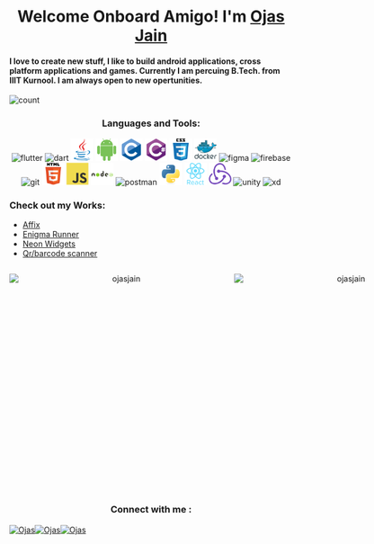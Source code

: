<h1 align="center">Welcome Onboard Amigo! I'm <a href="https://myportfolio-67882.web.app/#/">Ojas Jain</a></h1>

<h4> I love to create new stuff, I like to build android applications, cross platform applications and games. Currently I am percuing B.Tech. from IIIT Kurnool. I am always open to new opertunities.</h4>
  
<p align="left"> <img src="https://komarev.com/ghpvc/?username=ojasjain24&label=Profile%20views&color=0e75b6&style=flat" alt="count" /> </p>

<h3 align="center">Languages and Tools:</h3>
<p align="center"> 
  
  <img src="https://www.vectorlogo.zone/logos/flutterio/flutterio-icon.svg" alt="flutter" width="40" height="40"/>  
  <img src="https://www.vectorlogo.zone/logos/dartlang/dartlang-icon.svg" alt="dart" width="40" height="40"/> 
  <img src="https://raw.githubusercontent.com/devicons/devicon/master/icons/java/java-original.svg" alt="java" width="40" height="40"/> 
  <img src="https://raw.githubusercontent.com/github/explore/80688e429a7d4ef2fca1e82350fe8e3517d3494d/topics/android/android.png" alt="android" width="40" height="40"/>
  <img src="https://raw.githubusercontent.com/devicons/devicon/master/icons/c/c-original.svg" alt="c" width="40" height="40"/>
  <img src="https://raw.githubusercontent.com/devicons/devicon/master/icons/csharp/csharp-original.svg" alt="csharp" width="40" height="40"/>  
  <img src="https://raw.githubusercontent.com/devicons/devicon/master/icons/css3/css3-original-wordmark.svg" alt="css3" width="40" height="40"/> 
  <img src="https://raw.githubusercontent.com/devicons/devicon/master/icons/docker/docker-original-wordmark.svg" alt="docker" width="40" height="40"/> 
  <img src="https://www.vectorlogo.zone/logos/figma/figma-icon.svg" alt="figma" width="40" height="40"/> 
  <img src="https://www.vectorlogo.zone/logos/firebase/firebase-icon.svg" alt="firebase" width="40" height="40"/>  
  <img src="https://www.vectorlogo.zone/logos/git-scm/git-scm-icon.svg" alt="git" width="40" height="40"/> 
  <img src="https://raw.githubusercontent.com/devicons/devicon/master/icons/html5/html5-original-wordmark.svg" alt="html5" width="40" height="40"/>  
  <img src="https://raw.githubusercontent.com/devicons/devicon/master/icons/javascript/javascript-original.svg" alt="javascript" width="40" height="40"/>  
  <img src="https://raw.githubusercontent.com/devicons/devicon/master/icons/nodejs/nodejs-original-wordmark.svg" alt="nodejs" width="40" height="40"/>  
  <img src="https://www.vectorlogo.zone/logos/getpostman/getpostman-icon.svg" alt="postman" width="40" height="40"/> 
  <img src="https://raw.githubusercontent.com/devicons/devicon/master/icons/python/python-original.svg" alt="python" width="40" height="40"/> 
  <img src="https://raw.githubusercontent.com/devicons/devicon/master/icons/react/react-original-wordmark.svg" alt="react" width="40" height="40"/> 
  <img src="https://raw.githubusercontent.com/devicons/devicon/master/icons/redux/redux-original.svg" alt="redux" width="40" height="40"/>  
  <img src="https://www.vectorlogo.zone/logos/unity3d/unity3d-icon.svg" alt="unity" width="40" height="40"/> 
  <img src="https://cdn.worldvectorlogo.com/logos/adobe-xd.svg" alt="xd" width="40" height="40"/> </p>


  <h3 align="left">Check out my Works:</h3>
  <p align="left">
    <ul >
      <li><a href ="https://play.google.com/store/apps/details?id=com.affixchat.chatappv0"> Affix </a></li>
      <li><a href ="https://play.google.com/store/apps/details?id=com.Affix.EnigmaRunner"> Enigma Runner </a></li>
      <li><a href ="https://pub.dev/packages/neon_widgets"> Neon Widgets </a></li>
      <li><a href ="https://play.google.com/store/apps/details?id=com.affix.qrcodescanner"> Qr/barcode scanner </a></li>
    </ul>
  </p>
  
<div align= "center" style="display: flex; flex-direction: row;">
  <p><img align="left" height="200px" width="400px" src="https://github-readme-stats.vercel.app/api?username=ojasjain24&count_private=true&theme=gotham" alt="ojasjain"
          /></p>
  <p><img align="right" height="200px" width="400px" src="https://github-readme-streak-stats.herokuapp.com/?user=ojasjain24&count_private=true&theme=gotham"
          alt="ojasjain" /></p>
  <img align="left" height="400" width="400" src="https://github.com/ojasjain24/ojasjain24/blob/main/animation_500_ktwjr3n0.gif" /> </a>
</div>


<h3 align="center">Connect with me : </h3>
<p align="center" style="display:flex;flex-direction:row;">
  <span>
  <a href="https://twitter.com/OjasJain24" target="blank"><img align="center" src="https://raw.githubusercontent.com/rahuldkjain/github-profile-readme-generator/master/src/images/icons/Social/twitter.svg" alt="Ojas" height="40" width="40" /></a>
  </span><span>
  <a href="mailto:ojas24012002jain@gmail.com" target="blank"> <img align="center" src="https://storage.googleapis.com/gweb-uniblog-publish-prod/images/Gmail.max-1100x1100.png" alt="Ojas" height="40" width="40"/></a>
</span><span>
  <a href="https://www.linkedin.com/in/ojas-jain-028179197/" target="blank"><img align="center" src="https://raw.githubusercontent.com/rahuldkjain/github-profile-readme-generator/master/src/images/icons/Social/linked-in-alt.svg" alt="Ojas" height="40" width="30" /></a>
</span>
</p>
